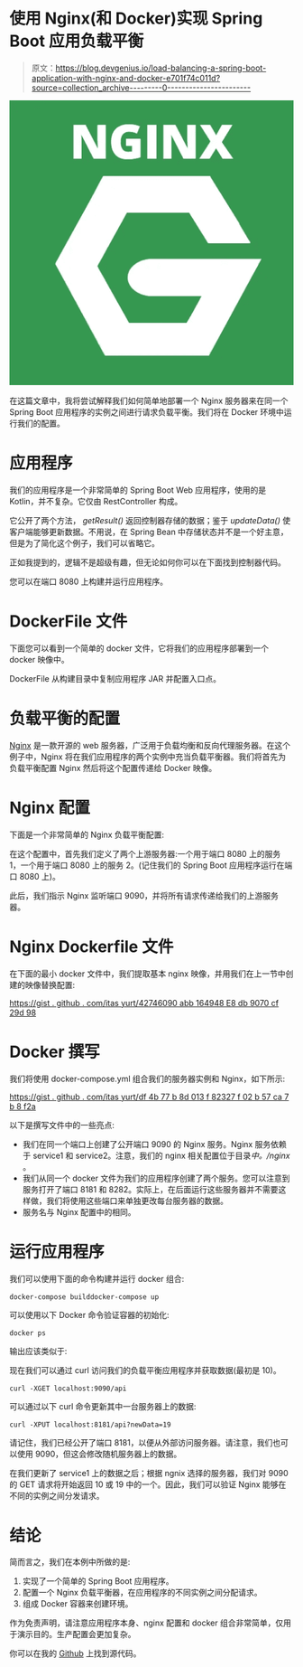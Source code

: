 # 使用 Nginx(和 Docker)实现 Spring Boot 应用负载平衡

> 原文：<https://blog.devgenius.io/load-balancing-a-spring-boot-application-with-nginx-and-docker-e701f74c011d?source=collection_archive---------0----------------------->

![](img/357d2e23d3c06f62492504352a7778a7.png)

在这篇文章中，我将尝试解释我们如何简单地部署一个 Nginx 服务器来在同一个 Spring Boot 应用程序的实例之间进行请求负载平衡。我们将在 Docker 环境中运行我们的配置。

# 应用程序

我们的应用程序是一个非常简单的 Spring Boot Web 应用程序，使用的是 Kotlin，并不复杂。它仅由 RestController 构成。

它公开了两个方法， *getResult()* 返回控制器存储的数据；鉴于 *updateData()* 使客户端能够更新数据。不用说，在 Spring Bean 中存储状态并不是一个好主意，但是为了简化这个例子，我们可以省略它。

正如我提到的，逻辑不是超级有趣，但无论如何你可以在下面找到控制器代码。

您可以在端口 8080 上构建并运行应用程序。

# DockerFile 文件

下面您可以看到一个简单的 docker 文件，它将我们的应用程序部署到一个 docker 映像中。

DockerFile 从构建目录中复制应用程序 JAR 并配置入口点。

# 负载平衡的配置

[Nginx](https://www.nginx.com/) 是一款开源的 web 服务器，广泛用于负载均衡和反向代理服务器。在这个例子中，Nginx 将在我们应用程序的两个实例中充当负载平衡器。我们将首先为负载平衡配置 Nginx 然后将这个配置传递给 Docker 映像。

# Nginx 配置

下面是一个非常简单的 Nginx 负载平衡配置:

在这个配置中，首先我们定义了两个上游服务器:一个用于端口 8080 上的服务 1，一个用于端口 8080 上的服务 2。(记住我们的 Spring Boot 应用程序运行在端口 8080 上)。

此后，我们指示 Nginx 监听端口 9090，并将所有请求传递给我们的上游服务器。

# Nginx Dockerfile 文件

在下面的最小 docker 文件中，我们提取基本 nginx 映像，并用我们在上一节中创建的映像替换配置:

[https://gist . github . com/itas yurt/42746090 abb 164948 E8 db 9070 cf 29d 98](https://gist.github.com/itasyurt/42746090abb164948e8db9070cf29d98)

# Docker 撰写

我们将使用 docker-compose.yml 组合我们的服务器实例和 Nginx，如下所示:

[https://gist . github . com/itas yurt/df 4b 77 b 8d 013 f 82327 f 02 b 57 ca 7 b 8 f2a](https://gist.github.com/itasyurt/df4b77b8d013f82327f02b57ca7b8f2a)

以下是撰写文件中的一些亮点:

*   我们在同一个端口上创建了公开端口 9090 的 Nginx 服务。Nginx 服务依赖于 service1 和 service2。注意，我们的 nginx 相关配置位于目录*中。/nginx* 。
*   我们从同一个 docker 文件为我们的应用程序创建了两个服务。您可以注意到服务打开了端口 8181 和 8282。实际上，在后面运行这些服务器并不需要这样做，我们将使用这些端口来单独更改每台服务器的数据。
*   服务名与 Nginx 配置中的相同。

# 运行应用程序

我们可以使用下面的命令构建并运行 docker 组合:

```
docker-compose builddocker-compose up
```

可以使用以下 Docker 命令验证容器的初始化:

```
docker ps
```

输出应该类似于:

现在我们可以通过 curl 访问我们的负载平衡应用程序并获取数据(最初是 10)。​

```
curl -XGET localhost:9090/api
```

可以通过以下 curl 命令更新其中一台服务器上的数据:

```
curl -XPUT localhost:8181/api?newData=19
```

请记住，我们已经公开了端口 8181，以便从外部访问服务器。请注意，我们也可以使用 9090，但这会修改随机服务器上的数据。

在我们更新了 service1 上的数据之后；根据 ngnix 选择的服务器，我们对 9090 的 GET 请求将开始返回 10 或 19 中的一个。因此，我们可以验证 Nginx 能够在不同的实例之间分发请求。

# 结论

简而言之，我们在本例中所做的是:

1.  实现了一个简单的 Spring Boot 应用程序。
2.  配置一个 Nginx 负载平衡器，在应用程序的不同实例之间分配请求。
3.  组成 Docker 容器来创建环境。

作为免责声明，请注意应用程序本身、nginx 配置和 docker 组合非常简单，仅用于演示目的。生产配置会更加复杂。

你可以在我的 [Github](https://github.com/itasyurt/lbsandbox/tree/lbexample) 上找到源代码。